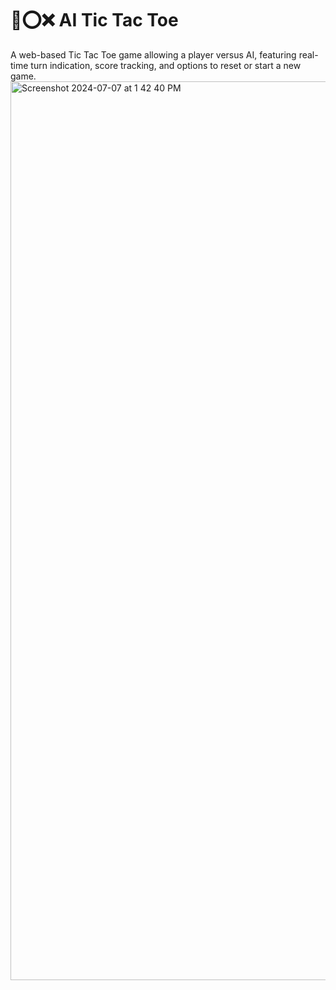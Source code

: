 # 👾⭕️❌ AI Tic Tac Toe
A web-based Tic Tac Toe game allowing a player versus AI, featuring real-time turn indication, score tracking, and options to reset or start a new game.
<img width="1438" alt="Screenshot 2024-07-07 at 1 42 40 PM" src="https://github.com/echou024/AITicTacToe/assets/97807909/0e8605d7-60d9-45df-91c7-7339acd8f2f7">
